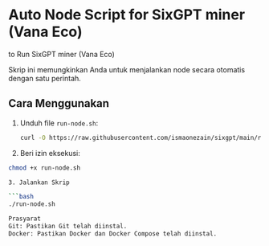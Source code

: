 # Auto Node Script for SixGPT miner (Vana Eco)
to Run SixGPT miner (Vana Eco)

Skrip ini memungkinkan Anda untuk menjalankan node secara otomatis dengan satu perintah. 

## Cara Menggunakan

1. Unduh file `run-node.sh`:

   ```bash
   curl -O https://raw.githubusercontent.com/ismaonezain/sixgpt/main/run-node.sh

2. Beri izin eksekusi:

```bash
chmod +x run-node.sh

3. Jalankan Skrip

```bash
./run-node.sh

Prasyarat
Git: Pastikan Git telah diinstal.
Docker: Pastikan Docker dan Docker Compose telah diinstal.
